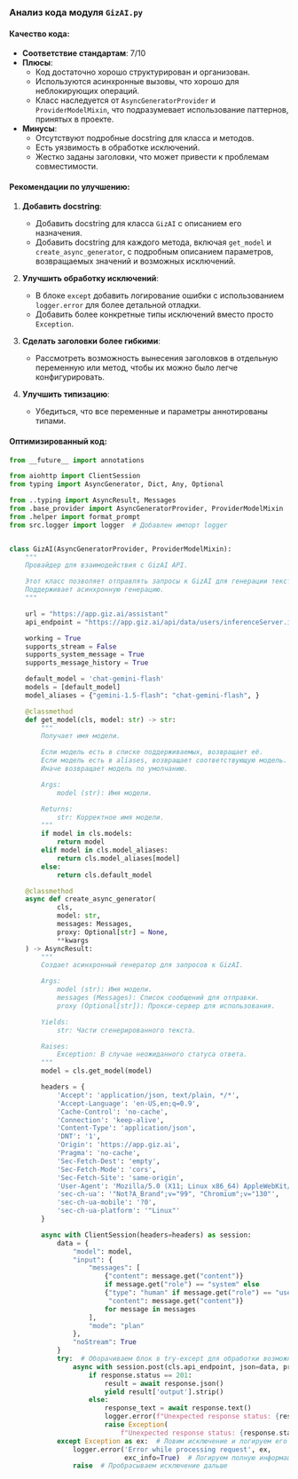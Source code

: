 ### **Анализ кода модуля `GizAI.py`**

#### **Качество кода:**

- **Соответствие стандартам**: 7/10
- **Плюсы**:
  - Код достаточно хорошо структурирован и организован.
  - Используются асинхронные вызовы, что хорошо для неблокирующих операций.
  - Класс наследуется от `AsyncGeneratorProvider` и `ProviderModelMixin`, что подразумевает использование паттернов, принятых в проекте.
- **Минусы**:
  - Отсутствуют подробные docstring для класса и методов.
  - Есть уязвимость в обработке исключений.
  - Жестко заданы заголовки, что может привести к проблемам совместимости.

#### **Рекомендации по улучшению:**

1.  **Добавить docstring**:
    - Добавить docstring для класса `GizAI` с описанием его назначения.
    - Добавить docstring для каждого метода, включая `get_model` и `create_async_generator`, с подробным описанием параметров, возвращаемых значений и возможных исключений.

2.  **Улучшить обработку исключений**:
    - В блоке `except` добавить логирование ошибки с использованием `logger.error` для более детальной отладки.
    - Добавить более конкретные типы исключений вместо просто `Exception`.

3.  **Сделать заголовки более гибкими**:
    - Рассмотреть возможность вынесения заголовков в отдельную переменную или метод, чтобы их можно было легче конфигурировать.

4.  **Улучшить типизацию**:
    - Убедиться, что все переменные и параметры аннотированы типами.

#### **Оптимизированный код:**

```python
from __future__ import annotations

from aiohttp import ClientSession
from typing import AsyncGenerator, Dict, Any, Optional

from ..typing import AsyncResult, Messages
from .base_provider import AsyncGeneratorProvider, ProviderModelMixin
from .helper import format_prompt
from src.logger import logger  # Добавлен импорт logger


class GizAI(AsyncGeneratorProvider, ProviderModelMixin):
    """
    Провайдер для взаимодействия с GizAI API.

    Этот класс позволяет отправлять запросы к GizAI для генерации текста на основе предоставленных сообщений.
    Поддерживает асинхронную генерацию.
    """

    url = "https://app.giz.ai/assistant"
    api_endpoint = "https://app.giz.ai/api/data/users/inferenceServer.infer"

    working = True
    supports_stream = False
    supports_system_message = True
    supports_message_history = True

    default_model = 'chat-gemini-flash'
    models = [default_model]
    model_aliases = {"gemini-1.5-flash": "chat-gemini-flash", }

    @classmethod
    def get_model(cls, model: str) -> str:
        """
        Получает имя модели.

        Если модель есть в списке поддерживаемых, возвращает её.
        Если модель есть в aliases, возвращает соответствующую модель.
        Иначе возвращает модель по умолчанию.

        Args:
            model (str): Имя модели.

        Returns:
            str: Корректное имя модели.
        """
        if model in cls.models:
            return model
        elif model in cls.model_aliases:
            return cls.model_aliases[model]
        else:
            return cls.default_model

    @classmethod
    async def create_async_generator(
            cls,
            model: str,
            messages: Messages,
            proxy: Optional[str] = None,
            **kwargs
    ) -> AsyncResult:
        """
        Создает асинхронный генератор для запросов к GizAI.

        Args:
            model (str): Имя модели.
            messages (Messages): Список сообщений для отправки.
            proxy (Optional[str]): Прокси-сервер для использования.

        Yields:
            str: Части сгенерированного текста.

        Raises:
            Exception: В случае неожиданного статуса ответа.
        """
        model = cls.get_model(model)

        headers = {
            'Accept': 'application/json, text/plain, */*',
            'Accept-Language': 'en-US,en;q=0.9',
            'Cache-Control': 'no-cache',
            'Connection': 'keep-alive',
            'Content-Type': 'application/json',
            'DNT': '1',
            'Origin': 'https://app.giz.ai',
            'Pragma': 'no-cache',
            'Sec-Fetch-Dest': 'empty',
            'Sec-Fetch-Mode': 'cors',
            'Sec-Fetch-Site': 'same-origin',
            'User-Agent': 'Mozilla/5.0 (X11; Linux x86_64) AppleWebKit/537.36 (KHTML, like Gecko) Chrome/130.0.0.0 Safari/537.36',
            'sec-ch-ua': '"Not?A_Brand";v="99", "Chromium";v="130"',
            'sec-ch-ua-mobile': '?0',
            'sec-ch-ua-platform': '"Linux"'
        }

        async with ClientSession(headers=headers) as session:
            data = {
                "model": model,
                "input": {
                    "messages": [
                        {"content": message.get("content")}
                        if message.get("role") == "system" else
                        {"type": "human" if message.get("role") == "user" else "ai",
                         "content": message.get("content")}
                        for message in messages
                    ],
                    "mode": "plan"
                },
                "noStream": True
            }
            try:  # Оборачиваем блок в try-except для обработки возможных исключений
                async with session.post(cls.api_endpoint, json=data, proxy=proxy) as response:
                    if response.status == 201:
                        result = await response.json()
                        yield result['output'].strip()
                    else:
                        response_text = await response.text()
                        logger.error(f"Unexpected response status: {response.status}\\n{response_text}")  # Логируем ошибку
                        raise Exception(
                            f"Unexpected response status: {response.status}\\n{response_text}")  # Пробрасываем исключение
            except Exception as ex:  # Ловим исключение и логируем его
                logger.error('Error while processing request', ex,
                             exc_info=True)  # Логируем полную информацию об ошибке
                raise  # Пробрасываем исключение дальше